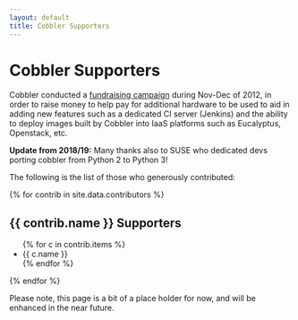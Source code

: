 ```yaml
---
layout: default
title: Cobbler Supporters
---
```


# Cobbler Supporters

Cobbler conducted a [fundraising campaign](https://www.indiegogo.com/projects/cobbler-2-4-0-and-beyond#/) during
Nov-Dec of 2012, in order to raise money to help pay for additional hardware to be used to aid in adding new features
such as a dedicated CI server (Jenkins) and the ability to deploy images built by Cobbler into IaaS platforms such as
Eucalyptus, Openstack, etc.

**Update from 2018/19:** Many thanks also to SUSE who dedicated devs porting cobbler from Python 2 to Python 3!

The following is the list of those who generously contributed:

{% for contrib in site.data.contributors %}
<h2>{{ contrib.name }} Supporters</h2>
 <ul>
 {% for c in contrib.items %}
   <li>{{ c.name }}</li>
 {% endfor %}
 </ul>
{% endfor %}

Please note, this page is a bit of a place holder for now, and will be enhanced in the near future.
